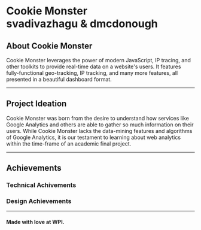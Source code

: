 # Cookie Monster <br> svadivazhagu & dmcdonough
## About Cookie Monster

Cookie Monster leverages the power of modern JavaScript, IP tracing, and other toolkits to provide real-time data on a website's users. It features fully-functional geo-tracking, IP tracking, and many more features, all presented in a beautiful dashboard format.

___
## Project Ideation
Cookie Monster was born from the desire to understand how services like Google Analytics and others are able to gather so much information on their users. While Cookie Monster lacks the data-mining features and algorithms of Google Analytics, it is our testament to learning about web analytics within the time-frame of an academic final project.
___
## Achievements 
### Technical Achivements

### Design Achievements
___
#### Made with love at WPI.